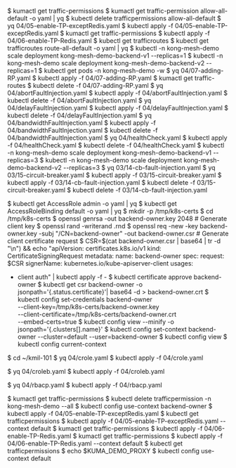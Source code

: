 $ kumactl get traffic-permissions
$ kumactl get traffic-permission allow-all-default -o yaml | yq
$ kubectl delete trafficpermissions allow-all-default
$ yq 04/05-enable-TP-exceptRedis.yaml
$ kubectl apply -f 04/05-enable-TP-exceptRedis.yaml
$ kumactl get traffic-permissions
$ kubectl apply -f 04/06-enable-TP-Redis.yaml
$ kubectl get trafficroutes
$ kubectl get trafficroutes route-all-default -o yaml | yq
$ kubectl -n kong-mesh-demo scale deployment kong-mesh-demo-backend-v1 --replicas=1
$ kubectl -n kong-mesh-demo scale deployment kong-mesh-demo-backend-v2 --replicas=1
$ kubectl get pods -n kong-mesh-demo -w
$ yq 04/07-adding-RP.yaml
$ kubectl apply -f 04/07-adding-RP.yaml
$ kumactl get traffic-routes
$ kubectl delete -f 04/07-adding-RP.yaml
$ yq 04/abortFaultInjection.yaml
$ kubectl apply -f 04/abortFaultInjection.yaml
$ kubectl delete -f 04/abortFaultInjection.yaml
$ yq 04/delayFaultInjection.yaml
$ kubectl apply -f 04/delayFaultInjection.yaml
$ kubectl delete -f 04/delayFaultInjection.yaml
$ yq 04/bandwidthFaultInjection.yaml
$ kubectl apply -f 04/bandwidthFaultInjection.yaml
$ kubectl delete -f 04/bandwidthFaultInjection.yaml
$ yq 04/healthCheck.yaml
$ kubectl apply -f 04/healthCheck.yaml
$ kubectl delete -f 04/healthCheck.yaml
$ kubectl -n kong-mesh-demo scale deployment kong-mesh-demo-backend-v1 --replicas=3
$ kubectl -n kong-mesh-demo scale deployment kong-mesh-demo-backend-v2 --replicas=3
$ yq 03/14-cb-fault-injection.yaml
$ yq 03/15-circuit-breaker.yaml
$ kubectl apply -f 03/15-circuit-breaker.yaml
$ kubectl apply -f 03/14-cb-fault-injection.yaml
$ kubectl delete -f 03/15-circuit-breaker.yaml
$ kubectl delete -f 03/14-cb-fault-injection.yaml

$ kubectl get AccessRole admin -o yaml | yq
$ kubectl get AccessRoleBinding default -o yaml | yq
$ mkdir -p /tmp/k8s-certs
$ cd /tmp/k8s-certs
$ openssl genrsa -out backend-owner.key 2048 # Generate client key
$ openssl rand -writerand .rnd
$ openssl req -new -key backend-owner.key -subj "/CN=backend-owner" -out backend-owner.csr # Generate client certificate request
$ CSR=$(cat backend-owner.csr | base64 | tr -d "\n") && echo "apiVersion: certificates.k8s.io/v1
kind: CertificateSigningRequest
metadata:
  name: backend-owner
spec:
  request: $CSR
  signerName: kubernetes.io/kube-apiserver-client
  usages:
  - client auth" | kubectl apply -f -
$ kubectl certificate approve backend-owner
$ kubectl get csr backend-owner -o jsonpath='{.status.certificate}'| base64 -d > backend-owner.crt
$ kubectl config set-credentials backend-owner \
--client-key=/tmp/k8s-certs/backend-owner.key \
--client-certificate=/tmp/k8s-certs/backend-owner.crt \
--embed-certs=true
$ kubectl config view --minify -o jsonpath='{.clusters[].name}'
$ kubectl config set-context backend-owner --cluster=default --user=backend-owner
$ kubectl config view
$ kubectl config current-context

$ cd ~/kmil-101
$ yq 04/crole.yaml
$ kubectl apply -f 04/crole.yaml

$ yq 04/croleb.yaml
$ kubectl apply -f 04/croleb.yaml

$ yq 04/rbacp.yaml
$ kubectl apply -f 04/rbacp.yaml

$ kumactl get traffic-permissions
$ kubectl delete trafficpermission -n kong-mesh-demo --all
$ kubectl config use-context backend-owner
$ kubectl apply -f 04/05-enable-TP-exceptRedis.yaml
$ kubectl get trafficpermissions
$ kubectl apply -f 04/05-enable-TP-exceptRedis.yaml --context default
$ kumactl get traffic-permissions
$ kubectl apply -f 04/06-enable-TP-Redis.yaml
$ kumactl get traffic-permissions
$ kubectl apply -f 04/06-enable-TP-Redis.yaml --context default
$ kubectl get trafficpermissions
$ echo $KUMA_DEMO_PROXY
$ kubectl config use-context default
